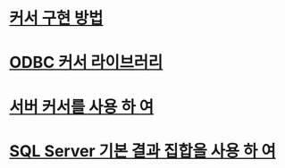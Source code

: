 # [커서 구현 방법](how-cursors-are-implemented.md)
# [ODBC 커서 라이브러리](odbc-cursor-library.md)
# [서버 커서를 사용 하 여](using-server-cursors.md)
# [SQL Server 기본 결과 집합을 사용 하 여](using-sql-server-default-result-sets.md)
